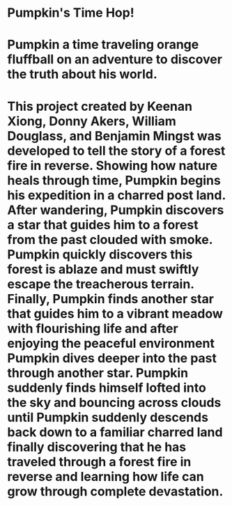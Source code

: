 # Pumpkin's Time Hop!
# Pumpkin a time traveling orange fluffball on an adventure to discover the truth about his world.
# This project created by Keenan Xiong, Donny Akers, William Douglass, and Benjamin Mingst was developed to tell the story of a forest fire in reverse. Showing how nature heals through time, Pumpkin begins his expedition in a charred post land. After wandering, Pumpkin discovers a star that guides him to a forest from the past clouded with smoke. Pumpkin quickly discovers this forest is ablaze and must swiftly escape the treacherous terrain. Finally, Pumpkin finds another star that guides him to a vibrant meadow with flourishing life and after enjoying the peaceful environment Pumpkin dives deeper into the past through another star. Pumpkin suddenly finds himself lofted into the sky and bouncing across clouds until Pumpkin suddenly descends back down to a familiar charred land finally discovering that he has traveled through a forest fire in reverse and learning how life can grow through complete devastation. 
